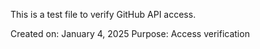 This is a test file to verify GitHub API access.

Created on: January 4, 2025
Purpose: Access verification